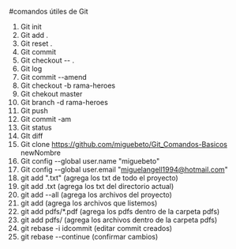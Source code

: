 #comandos útiles de Git

1. Git init
2. Git add .
3. Git reset .
4. Git commit
5. Git checkout -- .
6. Git log
7. Git commit --amend
8. Git checkout -b rama-heroes
9. Git chekout master
10. Git branch -d rama-heroes
11. Git push
12. Git commit -am
13. Git status
14. GIt diff
15. Git clone https://github.com/miguebeto/Git_Comandos-Basicos newNombre
16. Git config --global user.name "miguebeto"
17. Git config --global user.email "miguelangell1994@hotmail.com"
18. git add ".txt" (agrega los txt de todo el proyecto)
19. git add .txt (agrega los txt del directorio actual)
20. git add --all (agrega los archivos del proyecto)
21. git add <lista de archivos> (agrega los archivos que listemos)
22. git add pdfs/*.pdf (agrega los pdfs dentro de la carpeta pdfs)
23. git add pdfs/ (agrega los archivos dentro de la carpeta pdfs)
24. git rebase -i idcommit (editar commit creados)
25. git rebase --continue (confirmar cambios)